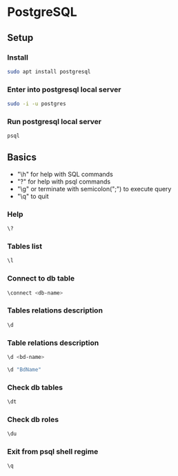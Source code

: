 # PostgreSQL

## Setup

### Install

```bash
sudo apt install postgresql
```

### Enter into postgresql local server

```bash
sudo -i -u postgres
```

### Run postgresql local server

```bash
psql
```

## Basics

- "\h" for help with SQL commands
- "\?" for help with psql commands
- "\g" or terminate with semicolon(";") to execute query
- "\q" to quit

### Help

```bash
\?
```

### Tables list

```bash
\l
```

### Connect to db table

```bash
\connect <db-name>
```

### Tables relations description

```bash
\d
```

### Table relations description

```bash
\d <bd-name>
```

```bash
\d "BdName"
```

### Check db tables

```bash
\dt
```

### Check db roles

```bash
\du
```

### Exit from psql shell regime

```bash
\q
```
